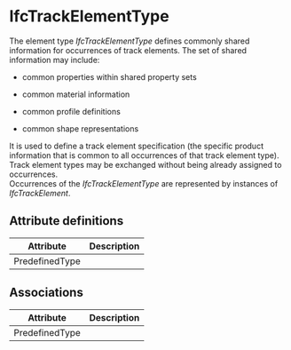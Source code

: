 IfcTrackElementType
===================
The element type _IfcTrackElementType_ defines commonly shared information for
occurrences of track elements. The set of shared information may include:  

  

  * common properties within shared property sets
  

  * common material information
  

  * common profile definitions
  

  * common shape representations
  

  
It is used to define a track element specification (the specific product
information that is common to all occurrences of that track element type).
Track element types may be exchanged without being already assigned to
occurrences.  
Occurrences of the _IfcTrackElementType_ are represented by instances of
_IfcTrackElement_.


Attribute definitions
---------------------
| Attribute      | Description   |
|----------------|---------------|
| PredefinedType |               |

Associations
------------
| Attribute      | Description   |
|----------------|---------------|
| PredefinedType |               |

